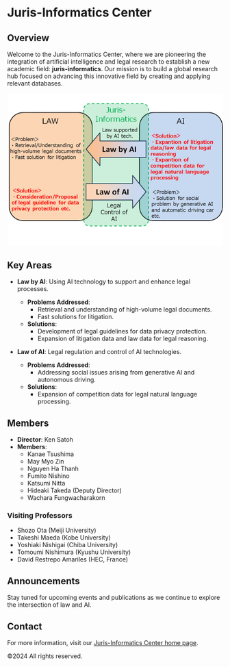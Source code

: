 # Juris-Informatics Center

## Overview

Welcome to the Juris-Informatics Center, where we are pioneering the integration of artificial intelligence and legal research to establish a new academic field: **juris-informatics**. Our mission is to build a global research hub focused on advancing this innovative field by creating and applying relevant databases.

![Juris-Informatics Diagram](https://github.com/JurisInformaticsCenter/JurisInformaticsCenter.github.io/blob/d8354ba6e2ec660050ce268f547d7841c6742619/en_HP%E7%94%A8%E7%A0%94%E7%A9%B6%E6%94%AF%E6%8F%B4%E6%B4%BB%E5%8B%95%E3%81%AE%E5%9B%B3.png?raw=true)

## Key Areas

- **Law by AI**: Using AI technology to support and enhance legal processes.
  - **Problems Addressed**:
    - Retrieval and understanding of high-volume legal documents.
    - Fast solutions for litigation.
  - **Solutions**:
    - Development of legal guidelines for data privacy protection.
    - Expansion of litigation data and law data for legal reasoning.

- **Law of AI**: Legal regulation and control of AI technologies.
  - **Problems Addressed**:
    - Addressing social issues arising from generative AI and autonomous driving.
  - **Solutions**:
    - Expansion of competition data for legal natural language processing.

## Members

- **Director**: Ken Satoh
- **Members**: 
  - Kanae Tsushima
  - May Myo Zin
  - Nguyen Ha Thanh
  - Fumito Nishino
  - Katsumi Nitta
  - Hideaki Takeda (Deputy Director)
  - Wachara Fungwacharakorn

### Visiting Professors

- Shozo Ota (Meiji University)
- Takeshi Maeda (Kobe University)
- Yoshiaki Nishigai (Chiba University)
- Tomoumi Nishimura (Kyushu University)
- David Restrepo Amariles (HEC, France)

## Announcements

Stay tuned for upcoming events and publications as we continue to explore the intersection of law and AI.

## Contact

For more information, visit our [Juris-Informatics Center home page](https://jurisinformaticscenter.github.io/).

©2024 All rights reserved.
